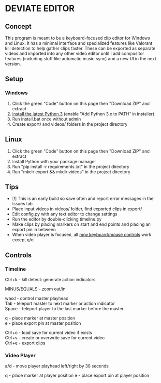DEVIATE EDITOR  
==============  
  
## Concept  
  
This program is meant to be a keyboard-focused clip editor for Windows and Linux. It has a minimal interface and specialized features like Valorant kill detection to help gather clips faster. These can be exported as separate videos and imported into any other video editor until I add compositor features (including stuff like automatic music sync) and a new UI in the next version.  
  
  
## Setup  
  
### Windows  
1) Click the green "Code" button on this page then "Download ZIP" and extract  
2) [Install the latest Python 3](https://www.python.org/downloads/) (enable "Add Python 3.x to PATH" in installer)  
3) Run install.bat once without admin  
4) Create export/ and videos/ folders in the project directory  
  
## Linux  
1) Click the green "Code" button on this page then "Download ZIP" and extract  
2) Install Python with your package manager
3) Run "pip install -r requirements.txt" in the project directory
4) Run "mkdir export && mkdir videos" in the project directory  
  
## Tips  
  
 - [!] This is an early build so save often and report error messages in the Issues tab  
 - Place input videos in videos/ folder, find exported clips in export/  
 - Edit config.py with any text editor to change settings  
 - Run the editor by double-clicking timeline.py  
 - Make clips by placing markers on start and end points and placing an export pin in between  
 - When video player is focused, all [mpv keyboard/mouse controls](https://mpv.io/manual/master/) work except q/d  
  
  
## Controls
  
### Timeline
  
Ctrl+k - kill detect: generate action indicators  
  
MINUS/EQUALS - zoom out/in
  
wasd - control master playhead  
Tab - teleport master to next marker or action indicator  
Space - teleport player to the last marker before the master  
  
q - place marker at master position  
e - place export pin at master position  
  
Ctrl+o - load save for current video if exists  
Ctrl+s - create or overwrite save for current video  
Ctrl+e - export clips  
  
### Video Player

a/d - move player playhead left/right by 30 seconds

q - place marker at player position
e - place export pin at player position
